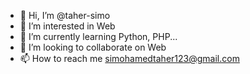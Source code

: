 - 👋 Hi, I’m @taher-simo
- 👀 I’m interested in Web
- 🌱 I’m currently learning Python, PHP...
- 💞️ I’m looking to collaborate on Web
- 📫 How to reach me simohamedtaher123@gmail.com

<!---
taher-simo/taher-simo is a ✨ special ✨ repository because its `README.md` (this file) appears on your GitHub profile.
You can click the Preview link to take a look at your changes.
--->
